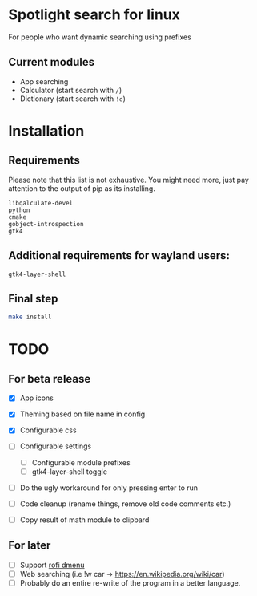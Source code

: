 # Spotlight search for linux

For people who want dynamic searching using prefixes
## Current modules
- App searching
- Calculator (start search with `/`)
- Dictionary (start search with `!d`)

# Installation

## Requirements

Please note that this list is not exhaustive.
You might need more, just pay attention to the output of pip as its installing.

```
libqalculate-devel
python
cmake
gobject-introspection
gtk4
```
## Additional requirements for wayland users:
```
gtk4-layer-shell
```

## Final step

```sh
make install
```


# TODO
## For beta release

- [x] App icons
- [x] Theming based on file name in config
- [x] Configurable css
- [ ] Configurable settings
    - [ ] Configurable module prefixes
    - [ ] gtk4-layer-shell toggle
- [ ] Do the ugly workaround for only pressing enter to run
- [ ] Code cleanup (rename things, remove old code comments etc.)
- [ ] Copy result of math module to clipbard


## For later
- [ ] Support [rofi dmenu](https://github.com/davatorium/rofi/wiki/dmenu_specs)
- [ ] Web searching (i.e !w car -> https://en.wikipedia.org/wiki/car)
- [ ] Probably do an entire re-write of the program in a better language.